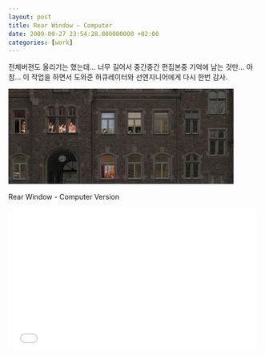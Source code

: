 ```yaml
---
layout: post
title: Rear Window – Computer
date: 2009-09-27 23:54:28.000000000 +02:00
categories: [work]
---
```

<p>전체버젼도 올리기는 했는데... 너무 길어서 중간중간 편집본중 기억에 남는 것만... 아참... 이 작업을 하면서 도와준 허큐레이터와 선엔지니어에게 다시 한번 감사.</p>
<p><img title="rearwindow_853x360-e1266788292849.jpg" src="/assets/rearwindow_853x360-e12667882928491.jpg" border="0" alt="Rearwindow 853x360 e1266788292849" width="450" height="190" /></p>
<p>Rear Window - Computer Version</p>

<iframe src="//player.vimeo.com/video/6777002" width="500" height="283" frameborder="0" webkitallowfullscreen mozallowfullscreen allowfullscreen></iframe>
